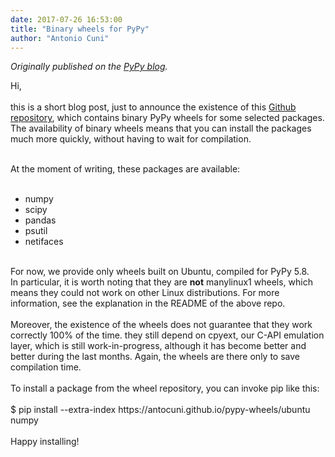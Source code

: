 ```yaml
---
date: 2017-07-26 16:53:00
title: "Binary wheels for PyPy"
author: "Antonio Cuni"
---
```


_Originally published on the [PyPy blog](https://pypy.org/posts/2017/07/binary-wheels-for-pypy-8718353804433344916.html)._

<html><body><p>Hi,<br>
<br>
this is a short blog post, just to announce the existence of this <a href="https://github.com/antocuni/pypy-wheels" target="_blank">Github repository</a>, which contains binary PyPy wheels for some selected packages. The availability of binary wheels means that you can install the packages much more quickly, without having to wait for compilation.<br>
</p><div>
<br></div>
At the moment of writing, these packages are available:<br>
<br>
<ul>
<li>numpy</li>
<li>scipy</li>
<li>pandas</li>
<li>psutil</li>
<li>netifaces</li>
</ul>
<br>
For now, we provide only wheels built on Ubuntu, compiled for PyPy 5.8.<br>
In particular, it is worth noting that they are <b>not</b> <span>manylinux1</span> wheels, which means they could not work on other Linux distributions. For more information, see the explanation in the README of the above repo.<br>
<br>
Moreover, the existence of the wheels does not guarantee that they work correctly 100% of the time. they still depend on <span>cpyext</span>, our C-API emulation layer, which is still work-in-progress, although it has become better and better during the last months. Again, the wheels are there only to save compilation time.<br>
<br>
To install a package from the wheel repository, you can invoke <span>pip</span> like this:<br>
<br>
<span>$ pip install --extra-index https://antocuni.github.io/pypy-wheels/ubuntu numpy</span><br>
<div>
<br></div>
<div>
Happy installing!</div></body></html>